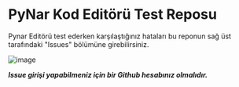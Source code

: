 # PyNar Kod Editörü Test Reposu

Pynar Editörü test ederken karşılaştığınız hataları bu reponun sağ üst tarafındaki "Issues" bölümüne girebilirsiniz.

![image](https://user-images.githubusercontent.com/854154/160295821-e29a87a4-63a2-4605-84fa-45dd38e8f710.png)

***Issue girişi yapabilmeniz için bir Github hesabınız olmalıdır.***
